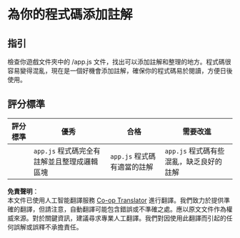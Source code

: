 <!--
CO_OP_TRANSLATOR_METADATA:
{
  "original_hash": "ccfcd8c2932761359fbaff3d6b01ace4",
  "translation_date": "2025-08-23T22:57:32+00:00",
  "source_file": "6-space-game/3-moving-elements-around/assignment.md",
  "language_code": "hk"
}
-->
# 為你的程式碼添加註解

## 指引

檢查你遊戲文件夾中的 /app.js 文件，找出可以添加註解和整理的地方。程式碼很容易變得混亂，現在是一個好機會添加註解，確保你的程式碼易於閱讀，方便日後使用。

## 評分標準

| 評分標準 | 優秀                                                          | 合格                              | 需要改進                                              |
| -------- | ------------------------------------------------------------- | --------------------------------- | ---------------------------------------------------- |
|          | `app.js` 程式碼完全有註解並且整理成邏輯區塊                   | `app.js` 程式碼有適當的註解       | `app.js` 程式碼有些混亂，缺乏良好的註解              |

**免責聲明**：  
本文件已使用人工智能翻譯服務 [Co-op Translator](https://github.com/Azure/co-op-translator) 進行翻譯。我們致力於提供準確的翻譯，但請注意，自動翻譯可能包含錯誤或不準確之處。應以原文文件作為權威來源。對於關鍵資訊，建議尋求專業人工翻譯。我們對因使用此翻譯而引起的任何誤解或誤釋不承擔責任。
